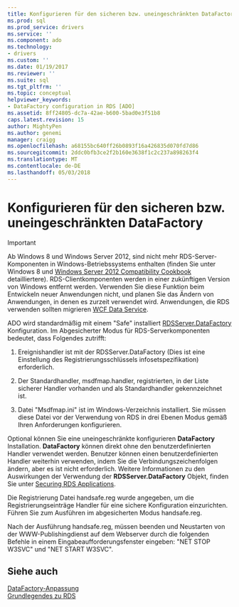 ```yaml
---
title: Konfigurieren für den sicheren bzw. uneingeschränkten DataFactory | Microsoft Docs
ms.prod: sql
ms.prod_service: drivers
ms.service: ''
ms.component: ado
ms.technology:
- drivers
ms.custom: ''
ms.date: 01/19/2017
ms.reviewer: ''
ms.suite: sql
ms.tgt_pltfrm: ''
ms.topic: conceptual
helpviewer_keywords:
- DataFactory configuration in RDS [ADO]
ms.assetid: 8ff24805-dc7a-42ae-b600-5bad0e3f51b8
caps.latest.revision: 15
author: MightyPen
ms.author: genemi
manager: craigg
ms.openlocfilehash: a68155bc640ff26b0893f16a426835d070fd7d86
ms.sourcegitcommit: 2ddc0bfb3ce2f2b160e3638f1c2c237a898263f4
ms.translationtype: MT
ms.contentlocale: de-DE
ms.lasthandoff: 05/03/2018
---
```

# <a name="configuring-datafactory-for-safe-or-unrestricted-modes"></a>Konfigurieren für den sicheren bzw. uneingeschränkten DataFactory
> [!IMPORTANT]
>  Ab Windows 8 und Windows Server 2012, sind nicht mehr RDS-Server-Komponenten in Windows-Betriebssystems enthalten (finden Sie unter Windows 8 und [Windows Server 2012 Compatibility Cookbook](https://www.microsoft.com/en-us/download/details.aspx?id=27416) detailliertere). RDS-Clientkomponenten werden in einer zukünftigen Version von Windows entfernt werden. Verwenden Sie diese Funktion beim Entwickeln neuer Anwendungen nicht, und planen Sie das Ändern von Anwendungen, in denen es zurzeit verwendet wird. Anwendungen, die RDS verwenden sollten migrieren [WCF Data Service](http://go.microsoft.com/fwlink/?LinkId=199565).  
  
 ADO wird standardmäßig mit einem "Safe" installiert [RDSServer.DataFactory](../../../ado/reference/rds-api/datafactory-object-rdsserver.md) Konfiguration. Im Abgesicherter Modus für RDS-Serverkomponenten bedeutet, dass Folgendes zutrifft:  
  
1.  Ereignishandler ist mit der RDSServer.DataFactory (Dies ist eine Einstellung des Registrierungsschlüssels infosetspezifikation) erforderlich.  
  
2.  Der Standardhandler, msdfmap.handler, registrierten, in der Liste sicherer Handler vorhanden und als Standardhandler gekennzeichnet ist.  
  
3.  Datei "Msdfmap.ini" ist im Windows-Verzeichnis installiert. Sie müssen diese Datei vor der Verwendung von RDS in drei Ebenen Modus gemäß Ihren Anforderungen konfigurieren.  
  
 Optional können Sie eine uneingeschränkte konfigurieren **DataFactory** Installation. **DataFactory** können direkt ohne den benutzerdefinierten Handler verwendet werden. Benutzer können einen benutzerdefinierten Handler weiterhin verwenden, indem Sie die Verbindungszeichenfolgen ändern, aber es ist nicht erforderlich. Weitere Informationen zu den Auswirkungen der Verwendung der **RDSServer.DataFactory** Objekt, finden Sie unter [Securing RDS Applications](../../../ado/guide/remote-data-service/securing-rds-applications.md).  
  
 Die Registrierung Datei handsafe.reg wurde angegeben, um die Registrierungseinträge Handler für eine sichere Konfiguration einzurichten. Führen Sie zum Ausführen im abgesicherten Modus handsafe.reg.  
  
 Nach der Ausführung handsafe.reg, müssen beenden und Neustarten von der WWW-Publishingdienst auf dem Webserver durch die folgenden Befehle in einem Eingabeaufforderungsfenster eingeben: "NET STOP W3SVC" und "NET START W3SVC".  
  
## <a name="see-also"></a>Siehe auch  
 [DataFactory-Anpassung](../../../ado/guide/remote-data-service/datafactory-customization.md)   
 [Grundlegendes zu RDS](../../../ado/guide/remote-data-service/rds-fundamentals.md)



